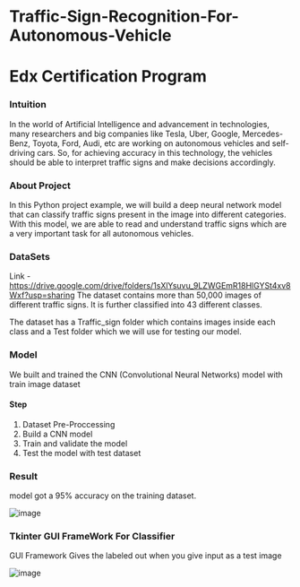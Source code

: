 # Traffic-Sign-Recognition-For-Autonomous-Vehicle

# Edx Certification Program

### Intuition

In the world of Artificial Intelligence and advancement in technologies, many researchers and big companies like Tesla, Uber, Google, Mercedes-Benz, Toyota, Ford, Audi, etc are working on autonomous vehicles and self-driving cars. So, for achieving accuracy in this technology, the vehicles should be able to interpret traffic signs and make decisions accordingly.


### About Project
In this Python project example, we will build a deep neural network model that can classify traffic signs present in the image into different categories. With this model, we are able to read and understand traffic signs which are a very important task for all autonomous vehicles.


### DataSets
Link - https://drive.google.com/drive/folders/1sXlYsuvu_9LZWGEmR18HlGYSt4xv8Wxf?usp=sharing
The dataset contains more than 50,000 images of different traffic signs. It is further classified into 43 different classes.

The dataset has a Traffic_sign folder which contains images inside each class and a Test folder which we will use for testing our model.

### Model
We built and trained the CNN (Convolutional Neural Networks) model with train image dataset

#### Step
1. Dataset Pre-Proccessing
2. Build a CNN model
3. Train and validate the model
4. Test the model with test dataset

### Result
model got a 95% accuracy on the training dataset.

![image](https://user-images.githubusercontent.com/66784537/184136261-2c2dcbd8-411a-4a22-a8b2-d8f85195ecdc.png)


### Tkinter GUI FrameWork For Classifier

GUI Framework Gives the labeled out when you give input as a test image

![image](https://user-images.githubusercontent.com/66784537/184136625-1195c2a4-1fcb-40f3-97f7-8a1720f8f7a0.png)

